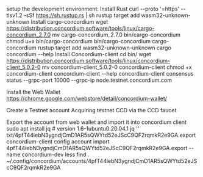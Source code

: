 setup the development environment:
Install Rust
   curl --proto '=https' --tlsv1.2 -sSf https://sh.rustup.rs | sh
   rustup target add wasm32-unknown-unknown
Install cargo-concordium
   wget https://distribution.concordium.software/tools/linux/cargo-concordium_2.7.0
   mv cargo-concordium_2.7.0 bin/cargo-concordium
   chmod u+x bin/cargo-concordium
   bin/cargo-concordium
   cargo-concordium 
   rustup target add wasm32-unknown-unknown
   cargo concordium --help
Install Concordium-client
   cd bin/
   wget https://distribution.concordium.software/tools/linux/concordium-client_5.0.2-0
   mv concordium-client_5.0.2-0 concordium-client
   chmod +x concordium-client
   concordium-client --help
   concordium-client consensus status --grpc-port 10000 --grpc-ip node.testnet.concordium.com

Install the Web Wallet
https://chrome.google.com/webstore/detail/concordium-wallet/

Create a Testnet account
Acquiring testnet CCD via the CCD faucet

Export the account from web wallet and import it into concordium client
   sudo apt  install jq  # version 1.6-1ubuntu0.20.04.1
   jq '' txt/4pfT44iebN3ygndjCmD1AR5sQWYtd52eJScC9QF2rqmkR2e9GA.export 
   concordium-client config account import 4pfT44iebN3ygndjCmD1AR5sQWYtd52eJScC9QF2rqmkR2e9GA.export --name concordium-dev
   less find . ~/.config/concordium/accounts/4pfT44iebN3ygndjCmD1AR5sQWYtd52eJScC9QF2rqmkR2e9GA


